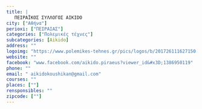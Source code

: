 ```yaml
---
title: |
   ΠΕΙΡΑΪΚΟΣ ΣΥΛΛΟΓΟΣ AIKIDO‏
city: ["Αθήνα"]
perioxi: ["ΠΕΙΡΑΙΑΣ"]
categories: ["Πολεμικές τέχνες"]
subcategories: [Aikido]
address: ""
logoimg: "https://www.polemikes-tehnes.gr/pics/logos/b/201726111627150.jpg"
website: ""
facebook: "www.facebook.com/aikido.piraeus?viewer_id&#x3D;1386950119"
phone: ""
email: " aikidokoushikan@gmail.com"
courses: ""
places: [""]
rensponsibles: ""
zipcode: [""]
---
```




